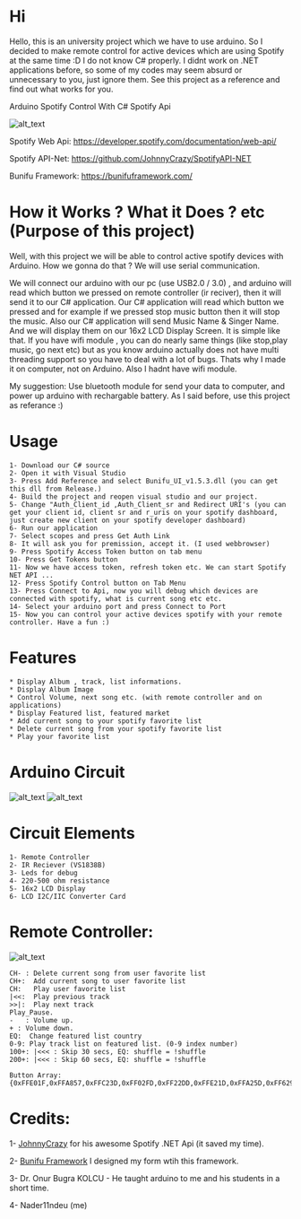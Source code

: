 # Hi 

Hello, this is an university project which we have to use arduino. So I decided to make remote control for active devices which are using Spotify at the same time :D I do not know C# properly. I didnt work on .NET applications before, so some of my codes may seem absurd or unnecessary to you, just ignore them. See this project as a reference and find out what works for you.

Arduino Spotify Control With C# Spotify Api

![alt_text](https://i.imgur.com/AciutFS.png)


Spotify Web Api: https://developer.spotify.com/documentation/web-api/

Spotify API-Net: https://github.com/JohnnyCrazy/SpotifyAPI-NET

Bunifu Framework: https://bunifuframework.com/

 
# How it Works ? What it Does ? etc (Purpose of this project)

Well, with this project we will be able to control active spotify devices with Arduino. How we gonna do that ? We will use serial communication.

We will connect our arduino with our pc (use USB2.0 / 3.0) , and arduino will read which button we pressed on remote controller (ir reciver), then it will send it to our C# application. Our C# application will read which button we pressed and for example if we pressed stop music button then it will stop the music. Also our C# application will send Music Name & Singer Name. And we will display them on our 16x2 LCD Display Screen. 
It is simple like that. If you have wifi module , you can do nearly same things (like stop,play music, go next etc) but as you know arduino actually does not have multi threading support so you have to deal with a lot of bugs. Thats why I made it on computer, not on Arduino. Also I hadnt have wifi module.

My suggestion: Use bluetooth module for send your data to computer, and power up arduino with rechargable battery. As I said before, use this project as referance :) 

# Usage
```
1- Download our C# source
2- Open it with Visual Studio
3- Press Add Reference and select Bunifu_UI_v1.5.3.dll (you can get this dll from Release.)
4- Build the project and reopen visual studio and our project.
5- Change "Auth_Client_id ,Auth_Client_sr and Redirect URI's (you can get your client id, client sr and r_uris on your spotify dashboard, just create new client on your spotify developer dashboard)
6- Run our application
7- Select scopes and press Get Auth Link
8- It will ask you for premission, accept it. (I used webbrowser)
9- Press Spotify Access Token button on tab menu
10- Press Get Tokens button
11- Now we have access token, refresh token etc. We can start Spotify NET API ...
12- Press Spotify Control button on Tab Menu
13- Press Connect to Api, now you will debug which devices are connected with spotify, what is current song etc etc.
14- Select your arduino port and press Connect to Port
15- Now you can control your active devices spotify with your remote controller. Have a fun :)
```

# Features
```
* Display Album , track, list informations.
* Display Album Image
* Control Volume, next song etc. (with remote controller and on applications)
* Display Featured list, featured market
* Add current song to your spotify favorite list
* Delete current song from your spotify favorite list
* Play your favorite list
```

# Arduino Circuit
![alt_text](https://i.imgur.com/zyQlwpS.png)
![alt_text](https://i.imgur.com/TlGhO2C.png)

# Circuit Elements
```
1- Remote Controller
2- IR Reciever (VS1838B)
3- Leds for debug
4- 220-500 ohm resistance
5- 16x2 LCD Display
6- LCD I2C/IIC Converter Card
```
# Remote Controller:
![alt_text](https://i.imgur.com/3LikE9M.png)

```
CH- : Delete current song from user favorite list
CH+:  Add current song to user favorite list
CH:   Play user favorite list
|<<:  Play previous track
>>|:  Play next track
Play_Pause.
-	: Volume up.
+ : Volume down.
EQ:  Change featured list country
0-9: Play track list on featured list. (0-9 index number)
100+: |<<< : Skip 30 secs, EQ: shuffle = !shuffle 
200+: |<<< : Skip 60 secs, EQ: shuffle = !shuffle

Button Array:
{0xFFE01F,0xFFA857,0xFFC23D,0xFF02FD,0xFF22DD,0xFFE21D,0xFFA25D,0xFF629D,0xFF6897,0xFF30CF,0xFF18E7,0xFF7A85,0xFF10EF,0xFF38C7,0xFF5AA5,0xFF42BD,0xFF4AB5,0xFF52AD,0xFF906F,0xFF9867,0xFFB04F,0xFFA857};
```

# Credits:

1- [JohnnyCrazy](https://github.com/JohnnyCrazy) for his awesome Spotify .NET Api (it saved my time).

2- [Bunifu Framework](https://bunifuframework.com/) I designed my form wtih this framework.

3- Dr. Onur Bugra KOLCU - He taught arduino to me and his students in a short time.

4- Nader11ndeu (me)


 
